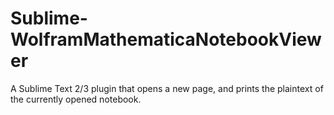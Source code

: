 # Sublime-WolframMathematicaNotebookViewer
A Sublime Text 2/3 plugin that opens a new page, and prints the plaintext of the currently opened notebook.

